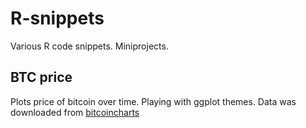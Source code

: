 # R-snippets

Various R code snippets. Miniprojects.

## BTC price

Plots price of bitcoin over time. Playing with ggplot themes. Data was downloaded
from [bitcoincharts](https://bitcoincharts.com/charts/bitstampUSD#igDailyztgSzm1g10zm2g25)
